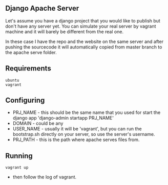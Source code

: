 ## Django Apache Server
Let's assume you have a django project that you would like to publish but don't have any server yet. You can simulate your real server by vagrant machine and it will barely be different from the real one.

In these case I have the repo and the website on the same server and after pushing the sourcecode it will automatically copied from master branch to the apache serve folder.

## Requirements
	ubuntu
	vagrant

## Configuring

 -  PRJ_NAME   - this should be the same name that you used for start the django app 'django-admin startapp PRJ_NAME' 
 -  DOMAIN 	   - could be any
 -  USER_NAME  - usually it will be 'vagrant', but you can run the bootstrap.sh directly on your server, so use the server's username.
 -  PRJ_PATH   - this is the path where apache serves files from.

## Running
`vagrant up`
 - then follow the log of vagrant.
